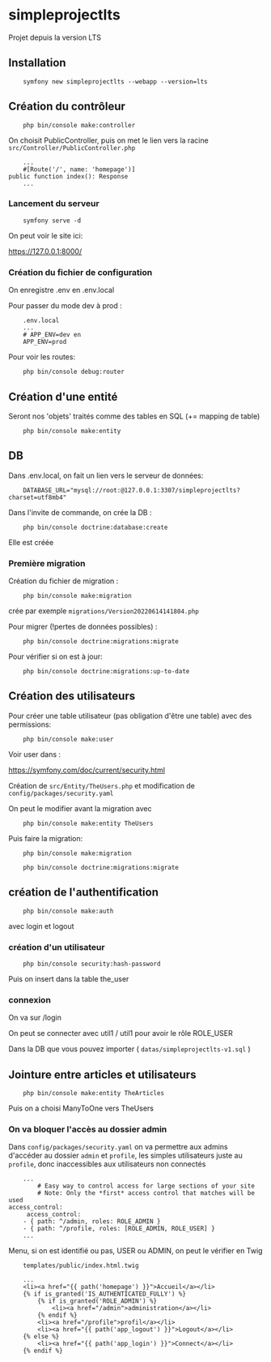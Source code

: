 # simpleprojectlts


Projet depuis la version LTS

## Installation

        symfony new simpleprojectlts --webapp --version=lts

## Création du contrôleur

        php bin/console make:controller

On choisit PublicController, puis on met le lien vers la racine `src/Controller/PublicController.php`

        ...
        #[Route('/', name: 'homepage')]
    public function index(): Response
        ...

### Lancement du serveur

        symfony serve -d

On peut voir le site ici: 

https://127.0.0.1:8000/

### Création du fichier de configuration

On enregistre .env en .env.local

Pour passer du mode dev à prod :

        .env.local
        ...
        # APP_ENV=dev en
        APP_ENV=prod

Pour voir les routes:

        php bin/console debug:router

## Création d'une entité

Seront nos 'objets' traités comme des tables en SQL (+= mapping de table)

        php bin/console make:entity

## DB

Dans .env.local, on fait un lien vers le serveur de données:

        DATABASE_URL="mysql://root:@127.0.0.1:3307/simpleprojectlts?charset=utf8mb4"

Dans l'invite de commande, on crée la DB : 

        php bin/console doctrine:database:create

Elle est créée

### Première migration

Création du fichier de migration :

        php bin/console make:migration

crée par exemple `migrations/Version20220614141804.php`

Pour migrer (!pertes de données possibles) :

        php bin/console doctrine:migrations:migrate

Pour vérifier si on est à jour:

        php bin/console doctrine:migrations:up-to-date

## Création des utilisateurs

Pour créer une table utilisateur (pas obligation d'être une table) avec des permissions:

        php bin/console make:user

Voir user dans :

https://symfony.com/doc/current/security.html

Création de `src/Entity/TheUsers.php` et modification de `config/packages/security.yaml`

On peut le modifier avant la migration avec 

        php bin/console make:entity TheUsers

Puis faire la migration:

        php bin/console make:migration

        php bin/console doctrine:migrations:migrate

## création de l'authentification

        php bin/console make:auth

avec login et logout

### création d'un utilisateur

        php bin/console security:hash-password

Puis on insert dans la table the_user

### connexion

On va sur /login

On peut se connecter avec util1 / util1 pour avoir le rôle ROLE_USER

Dans la DB que vous pouvez importer ( `datas/simpleprojectlts-v1.sql` )

## Jointure entre articles et utilisateurs

        php bin/console make:entity TheArticles

Puis on a choisi ManyToOne vers TheUsers

### On va bloquer l'accès au dossier admin

Dans `config/packages/security.yaml` on va permettre aux admins d'accéder au dossier `admin` et `profile`, les simples utilisateurs juste au `profile`, donc inaccessibles aux utilisateurs non connectés

        ...
            # Easy way to control access for large sections of your site
            # Note: Only the *first* access control that matches will be used
    access_control:
         access_control:
        - { path: ^/admin, roles: ROLE_ADMIN }
        - { path: ^/profile, roles: [ROLE_ADMIN, ROLE_USER] }
        ...

Menu, si on est identifié ou pas, USER ou ADMIN, on peut le vérifier en Twig

        
        templates/public/index.html.twig

        ...
        <li><a href="{{ path('homepage') }}">Accueil</a></li>
        {% if is_granted('IS_AUTHENTICATED_FULLY') %}
            {% if is_granted('ROLE_ADMIN') %}
                <li><a href="/admin">administration</a></li>
            {% endif %}
            <li><a href="/profile">profil</a></li>
            <li><a href="{{ path('app_logout') }}">Logout</a></li>
        {% else %}
            <li><a href="{{ path('app_login') }}">Connect</a></li>
        {% endif %}